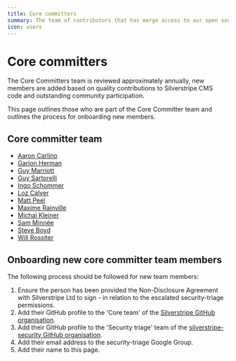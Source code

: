 ```yaml
---
title: Core committers
summary: The team of contributors that has merge access to our open source repositories
icon: users
---
```


# Core committers

The Core Committers team is reviewed approximately annually, new members are added based on quality contributions to Silverstripe CMS code and outstanding community participation.

This page outlines those who are part of the Core Committer team and outlines the process for onboarding new members.

## Core committer team

- [Aaron Carlino](https://github.com/unclecheese/)
- [Garion Herman](https://github.com/cheddam)
- [Guy Marriott](https://github.com/ScopeyNZ)
- [Guy Sartorelli](https://github.com/GuySartorelli)
- [Ingo Schommer](https://github.com/chillu)
- [Loz Calver](https://github.com/kinglozzer)
- [Matt Peel](https://github.com/madmatt)
- [Maxime Rainville](https://github.com/maxime-rainville)
- [Michal Kleiner](https://github.com/michalkleiner)
- [Sam Minnée](https://github.com/sminnee)
- [Steve Boyd](https://github.com/emteknetnz)
- [Will Rossiter](https://github.com/wilr/)

## Onboarding new core committer team members

The following process should be followed for new team members:

1. Ensure the person has been provided the Non-Disclosure Agreement with Silverstripe Ltd to sign - in relation to the escalated security-triage permissions.
1. Add their GitHub profile to the 'Core team' of the [Silverstripe GitHub organisation](https://github.com/silverstripe).
1. Add their GitHub profile to the 'Security triage' team of the [silverstripe-security GitHub organisation](https://github.com/silverstripe-security).
1. Add their email address to the security-triage Google Group.
1. Add their name to this page.
